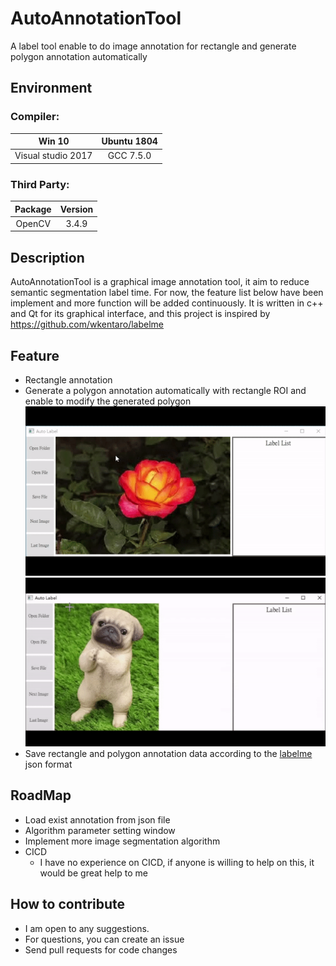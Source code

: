 # AutoAnnotationTool
A label tool enable to do image annotation for rectangle and generate polygon annotation automatically
 
## Environment
### Compiler: 
|Win 10|Ubuntu 1804|
|:--:|:--:|
|Visual studio 2017|GCC 7.5.0|  

### Third Party: 
|Package|Version|
|:--:|:--:|
|OpenCV| 3.4.9|  

## Description
AutoAnnotationTool is a graphical image annotation tool, 
it aim to reduce semantic segmentation label time.
For now, the feature list below have been implement 
and more function will be added continuously.
It is written in c++ and Qt for its graphical interface,
and this project is inspired by https://github.com/wkentaro/labelme

## Feature
- Rectangle annotation
- Generate a polygon annotation automatically with rectangle ROI and enable to modify the generated polygon
![Execute](result/flower.gif)
![Execute](result/dog.gif)  
- Save rectangle and polygon annotation data according to the [labelme](https://github.com/wkentaro/labelme) json format

## RoadMap
- Load exist annotation from json file
- Algorithm parameter setting window
- Implement more image segmentation algorithm
- CICD
  - I have no experience on CICD, if anyone is willing to help on this, it would be great help to me

## How to contribute
- I am open to any suggestions.
- For questions, you can create an issue
- Send pull requests for code changes